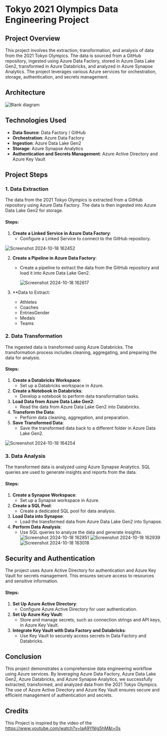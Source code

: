 # Tokyo 2021 Olympics Data Engineering Project

## Project Overview
This project involves the extraction, transformation, and analysis of data from the 2021 Tokyo Olympics. The data is sourced from a GitHub repository, ingested using Azure Data Factory, stored in Azure Data Lake Gen2, transformed in Azure Databricks, and analyzed in Azure Synapse Analytics. The project leverages various Azure services for orchestration, storage, authentication, and secrets management.

## Architecture
![Blank diagram](https://github.com/user-attachments/assets/85bfd5f8-0abf-4134-84c9-e850b419c5a2)


## Technologies Used
- **Data Source**: Data Factory / GitHub
- **Orchestration**: Azure Data Factory
- **Ingestion**: Azure Data Lake Gen2
- **Storage**: Azure Synapse Analytics
- **Authentication and Secrets Management**: Azure Active Directory and Azure Key Vault

## Project Steps

### 1. Data Extraction
The data from the 2021 Tokyo Olympics is extracted from a GitHub repository using Azure Data Factory. The data is then ingested into Azure Data Lake Gen2 for storage.

#### Steps:
1. **Create a Linked Service in Azure Data Factory**:
   - Configure a Linked Service to connect to the GitHub repository.

![Screenshot 2024-10-18 162452](https://github.com/user-attachments/assets/3373af94-f475-446c-a255-aa0b3a638650)

2. **Create a Pipeline in Azure Data Factory**:
   - Create a pipeline to extract the data from the GitHub repository and load it into Azure Data Lake Gen2.
  
     ![Screenshot 2024-10-18 162617](https://github.com/user-attachments/assets/07ca15a3-a7e3-485d-9eb4-1140f3bbdde7)

3. **Data to Extract:
    - Athletes
    - Coaches
    - EntriesGender
    - Medals
    - Teams




### 2. Data Transformation
The ingested data is transformed using Azure Databricks. The transformation process includes cleaning, aggregating, and preparing the data for analysis.

#### Steps:
1. **Create a Databricks Workspace**:
   - Set up a Databricks workspace in Azure.
2. **Create a Notebook in Databricks**:
   - Develop a notebook to perform data transformation tasks.
3. **Load Data from Azure Data Lake Gen2**:
   - Read the data from Azure Data Lake Gen2 into Databricks.
4. **Transform the Data**:
   - Perform data cleaning, aggregation, and preparation.
5. **Save Transformed Data**:
   - Save the transformed data back to a different folder in Azure Data Lake Gen2.
  
![Screenshot 2024-10-18 164254](https://github.com/user-attachments/assets/fc93f8bc-6179-4716-80a2-faf68c5ab9a8)



### 3. Data Analysis
The transformed data is analyzed using Azure Synapse Analytics. SQL queries are used to generate insights and reports from the data.

#### Steps:
1. **Create a Synapse Workspace**:
   - Set up a Synapse workspace in Azure.
2. **Create a SQL Pool**:
   - Create a dedicated SQL pool for data analysis.
3. **Load Data into Synapse**:
   - Load the transformed data from Azure Data Lake Gen2 into Synapse.
4. **Perform Data Analysis**:
   - Use SQL queries to analyze the data and generate insights.
![Screenshot 2024-10-18 162851](https://github.com/user-attachments/assets/49e75ccc-95e6-405e-9197-6b84790d52e2)
![Screenshot 2024-10-18 162939](https://github.com/user-attachments/assets/f2ec5696-ba13-4eec-8b05-c654b6372962)
![Screenshot 2024-10-18 163018](https://github.com/user-attachments/assets/c1a24f52-de4a-4ef0-be31-c907cb3c0fc3)




## Security and Authentication
The project uses Azure Active Directory for authentication and Azure Key Vault for secrets management. This ensures secure access to resources and sensitive information.

#### Steps:
1. **Set Up Azure Active Directory**:
   - Configure Azure Active Directory for user authentication.
2. **Set Up Azure Key Vault**:
   - Store and manage secrets, such as connection strings and API keys, in Azure Key Vault.
3. **Integrate Key Vault with Data Factory and Databricks**:
   - Use Key Vault to securely access secrets in Data Factory and Databricks.

## Conclusion
This project demonstrates a comprehensive data engineering workflow using Azure services. By leveraging Azure Data Factory, Azure Data Lake Gen2, Azure Databricks, and Azure Synapse Analytics, we successfully extracted, transformed, and analyzed data from the 2021 Tokyo Olympics. The use of Azure Active Directory and Azure Key Vault ensures secure and efficient management of authentication and secrets.

## Credits
This Project is inspired by the video of the https://www.youtube.com/watch?v=IaA9YNlg5hM&t=0s
